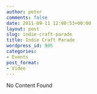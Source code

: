 ```yaml
---
author: peter
comments: false
date: 2011-09-11 12:00:53+00:00
layout: post
slug: indie-craft-parade
title: Indie Craft Parade
wordpress_id: 905
categories:
- Events
post_format:
- Video
---
```


No Content Found
